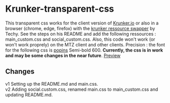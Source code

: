 # Krunker-transparent-css
This transparent css works for the client version of [Krunker.io](https://krunker.io/) or also in a browser (chrome, edge, firefox) with the [krunker ressource swapper](https://github.com/Tehchy/Krunker-Resource-Swapper) by Techy. See the steps on his README and add the following ressources : main_custom.css and social_custom.css. Also, this code won't work (or won't work proprely) on the MTZ client and other clients. Precision : the font for the following css is [popins](https://fonts.google.com/specimen/Poppins?query=poppins) Semi-bold 600. **Currently, the css is in work and may be some changes in the near future**. [Preview](https://www.dropbox.com/s/metm8voi4bd8i1a/github%20preview.png?dl=0)


## Changes
v1 Setting up the README.md and main.css.\
v2 Adding social.custom.css, renamed main.css to main_custom.css and updating README.md.
